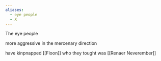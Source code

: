 ```yaml
---
aliases:
  - eye people
  - X
---
```

The eye people

more aggressive in the mercenary direction

have kinpnapped [[Floon]] who they tought was [[Renaer Neverember]]